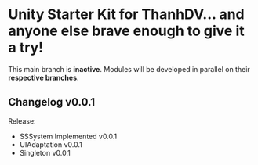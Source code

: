# Unity Starter Kit for ThanhDV... and anyone else brave enough to give it a try!
This main branch is **inactive**. Modules will be developed in parallel on their **respective branches**.

## Changelog v0.0.1
Release:
- SSSystem Implemented v0.0.1
- UIAdaptation v0.0.1
- Singleton v0.0.1

